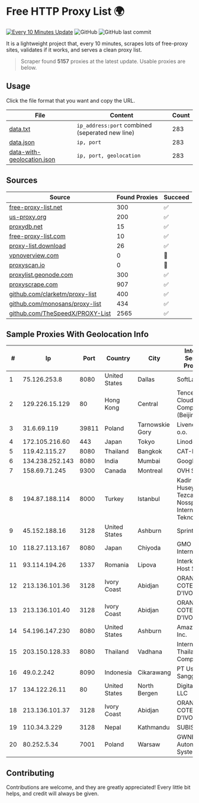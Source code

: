 
# Free HTTP Proxy List 🌍

[![Every 10 Minutes Update](https://github.com/mertguvencli/http-proxy-list/actions/workflows/main.yml/badge.svg?branch=main)](https://github.com/mertguvencli/http-proxy-list/actions/workflows/main.yml)
![GitHub](https://img.shields.io/github/license/mertguvencli/http-proxy-list)
![GitHub last commit](https://img.shields.io/github/last-commit/mertguvencli/http-proxy-list)

It is a lightweight project that, every 10 minutes, scrapes lots of free-proxy sites, validates if it works, and serves a clean proxy list.


> Scraper found **5157** proxies at the latest update. Usable proxies are below.

## Usage

Click the file format that you want and copy the URL.


|File|Content|Count|
|----|-------|-----|
|[data.txt](https://raw.githubusercontent.com/mertguvencli/http-proxy-list/main/proxy-list/data.txt)|`ip_address:port` combined (seperated new line)|283|
|[data.json](https://raw.githubusercontent.com/mertguvencli/http-proxy-list/main/proxy-list/data.json)|`ip, port`|283|
|[data-with-geolocation.json](https://raw.githubusercontent.com/mertguvencli/http-proxy-list/main/proxy-list/data-with-geolocation.json)|`ip, port, geolocation`|283|

## Sources

|Source|Found Proxies|Succeed|
|------|-------------|-------|
|[free-proxy-list.net](https://free-proxy-list.net)|300|✅|
|[us-proxy.org](https://www.us-proxy.org)|200|✅|
|[proxydb.net](http://proxydb.net)|15|✅|
|[free-proxy-list.com](https://free-proxy-list.com/?page=&port=&type%5B%5D=http&type%5B%5D=https&up_time=0&search=Search)|10|✅|
|[proxy-list.download](https://www.proxy-list.download/HTTP)|26|✅|
|[vpnoverview.com](https://vpnoverview.com/privacy/anonymous-browsing/free-proxy-servers)|0|🚫|
|[proxyscan.io](https://www.proxyscan.io)|0|🚫|
|[proxylist.geonode.com](https://proxylist.geonode.com/api/proxy-list?limit=300&page=1&sort_by=lastChecked&sort_type=desc&protocols=http,https)|300|✅|
|[proxyscrape.com](https://api.proxyscrape.com/v2/?request=displayproxies&protocol=http&timeout=10000&country=all&ssl=all&anonymity=all)|907|✅|
|[github.com/clarketm/proxy-list](https://raw.githubusercontent.com/clarketm/proxy-list/master/proxy-list-raw.txt)|400|✅|
|[github.com/monosans/proxy-list](https://raw.githubusercontent.com/monosans/proxy-list/main/proxies/http.txt)|434|✅|
|[github.com/TheSpeedX/PROXY-List](https://raw.githubusercontent.com/TheSpeedX/PROXY-List/master/http.txt)|2565|✅|


## Sample Proxies With Geolocation Info

|#|Ip|Port|Country|City|Internet Service Provider|
|-|--|----|-------|----|-------------------------|
|1|75.126.253.8|8080|United States|Dallas|SoftLayer|
|2|129.226.15.129|80|Hong Kong|Central|Tencent Cloud Computing (Beijing) Co|
|3|31.6.69.119|39811|Poland|Tarnowskie Gory|Livenet sp. z o.o.|
|4|172.105.216.60|443|Japan|Tokyo|Linode, LLC|
|5|119.42.115.27|8080|Thailand|Bangkok|CAT-BB|
|6|134.238.252.143|8080|India|Mumbai|Google LLC|
|7|158.69.71.245|9300|Canada|Montreal|OVH SAS|
|8|194.87.188.114|8000|Turkey|Istanbul|Kadir Huseyin Tezcan Nosspeed Internet Teknolojileri|
|9|45.152.188.16|3128|United States|Ashburn|Sprint|
|10|118.27.113.167|8080|Japan|Chiyoda|GMO Internet, Inc.|
|11|93.114.194.26|1337|Romania|Lipova|Interkvm Host SRL|
|12|213.136.101.36|3128|Ivory Coast|Abidjan|ORANGE COTE D'IVOIRE|
|13|213.136.101.40|3128|Ivory Coast|Abidjan|ORANGE COTE D'IVOIRE|
|14|54.196.147.230|8080|United States|Ashburn|Amazon.com, Inc.|
|15|203.150.128.33|8080|Thailand|Vadhana|Internet Thailand Company Ltd|
|16|49.0.2.242|8090|Indonesia|Cikarawang|PT Usaha Adi Sanggoro|
|17|134.122.26.11|80|United States|North Bergen|DigitalOcean, LLC|
|18|213.136.101.37|3128|Ivory Coast|Abidjan|ORANGE COTE D'IVOIRE|
|19|110.34.3.229|3128|Nepal|Kathmandu|SUBISU C7|
|20|80.252.5.34|7001|Poland|Warsaw|GWNET Autonomus System|



## Contributing

Contributions are welcome, and they are greatly appreciated! Every
little bit helps, and credit will always be given.

